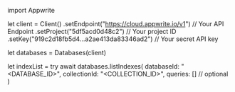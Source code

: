 import Appwrite

let client = Client()
    .setEndpoint("https://cloud.appwrite.io/v1") // Your API Endpoint
    .setProject("5df5acd0d48c2") // Your project ID
    .setKey("919c2d18fb5d4...a2ae413da83346ad2") // Your secret API key

let databases = Databases(client)

let indexList = try await databases.listIndexes(
    databaseId: "<DATABASE_ID>",
    collectionId: "<COLLECTION_ID>",
    queries: [] // optional
)

